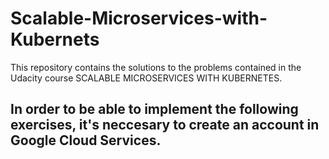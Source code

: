 # Scalable-Microservices-with-Kubernets

This repository contains the solutions to the problems contained in the Udacity course SCALABLE MICROSERVICES WITH KUBERNETES.

## In order to be able to implement the following exercises, it's neccesary to create an account in Google Cloud Services. 
